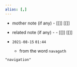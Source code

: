 ```yaml
---
alias: [,]
---
```

- mother note (if any)
		- [[]] [[]]
- related note (if any) -
		- [[]] [[]]


- `2021-08-15`  `01:44`
	- from the word `navagath`

```query
"navigation"
```
